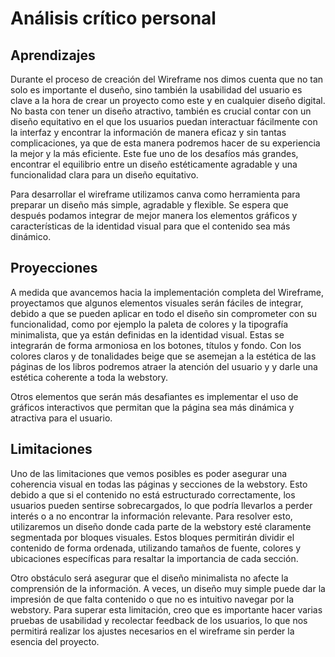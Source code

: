 # Análisis crítico personal
## Aprendizajes
Durante el proceso de creación del Wireframe nos dimos cuenta que no tan solo es importante el duseño, sino también la usabilidad del usuario es clave a la hora de crear un proyecto como este y en cualquier diseño digital. No basta con tener un diseño atractivo, también es crucial contar con un diseño equitativo en el que los usuarios puedan interactuar fácilmente con la interfaz y encontrar la información de manera eficaz y sin tantas complicaciones, ya que de esta manera podremos hacer de su experiencia la mejor y la más eficiente. Este fue uno de los desafíos más grandes, encontrar el equilibrio entre un diseño estéticamente agradable y una funcionalidad clara para un diseño equitativo. 

Para desarrollar el wireframe utilizamos canva como herramienta para preparar un diseño más simple, agradable y flexible. Se espera que después podamos integrar de mejor manera los elementos gráficos y características de la identidad visual para que el contenido sea más dinámico. 

## Proyecciones
A medida que avancemos hacia la implementación completa del Wireframe, proyectamos que algunos elementos visuales serán fáciles de integrar, debido a que se pueden aplicar en todo el diseño sin comprometer con su funcionalidad, como por ejemplo la paleta de colores y la tipografía minimalista, que ya están definidas en la identidad visual. Estas se integrarán de forma armoniosa en los botones, títulos y fondo. Con los colores claros y de tonalidades beige que se asemejan a la estética de las páginas de los libros podremos atraer la atención del usuario y y darle una estética coherente a toda la webstory.

Otros elementos que serán más desafiantes es implementar el uso de gráficos interactivos que permitan que la página sea más dinámica y atractiva para el usuario.

## Limitaciones
Uno de las limitaciones que vemos posibles es poder asegurar una coherencia visual en todas las páginas y secciones de la webstory. Esto debido a que si el contenido no está estructurado correctamente, los usuarios pueden sentirse sobrecargados, lo que podría llevarlos a perder interés o a no encontrar la información relevante. Para resolver esto, utilizaremos un diseño donde cada parte de la webstory esté claramente segmentada por bloques visuales. Estos bloques permitirán dividir el contenido de forma ordenada, utilizando tamaños de fuente, colores y ubicaciones específicas para resaltar la importancia de cada sección.

Otro obstáculo será asegurar que el diseño minimalista no afecte la comprensión de la información. A veces, un diseño muy simple puede dar la impresión de que falta contenido o que no es intuitivo navegar por la webstory. Para superar esta limitación, creo que es importante hacer varias pruebas de usabilidad y recolectar feedback de los usuarios, lo que nos permitirá realizar los ajustes necesarios en el wireframe sin perder la esencia del proyecto.
